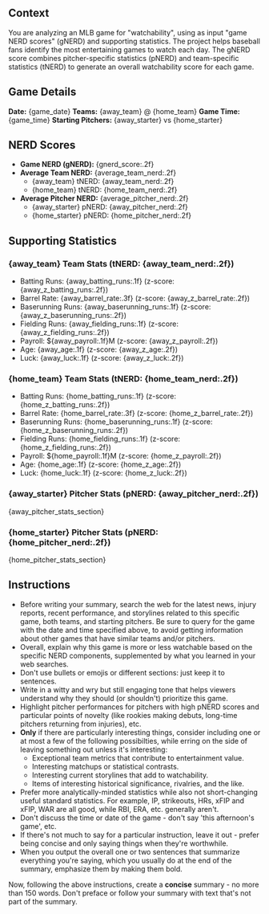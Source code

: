 ## Context

You are analyzing an MLB game for "watchability", using as input "game NERD scores" (gNERD) and
supporting statistics. The project helps baseball fans identify the most entertaining games to watch each day.
The gNERD score combines pitcher-specific statistics (pNERD) and team-specific statistics (tNERD) to generate an
overall watchability score for each game.

## Game Details

**Date:** {game_date}
**Teams:** {away_team} @ {home_team}
**Game Time:** {game_time}
**Starting Pitchers:** {away_starter} vs {home_starter}

## NERD Scores

- **Game NERD (gNERD):** {gnerd_score:.2f}
- **Average Team NERD:** {average_team_nerd:.2f}
  - {away_team} tNERD: {away_team_nerd:.2f}
  - {home_team} tNERD: {home_team_nerd:.2f}
- **Average Pitcher NERD:** {average_pitcher_nerd:.2f}
  - {away_starter} pNERD: {away_pitcher_nerd:.2f}
  - {home_starter} pNERD: {home_pitcher_nerd:.2f}

## Supporting Statistics

### {away_team} Team Stats (tNERD: {away_team_nerd:.2f})

- Batting Runs: {away_batting_runs:.1f} (z-score: {away_z_batting_runs:.2f})
- Barrel Rate: {away_barrel_rate:.3f} (z-score: {away_z_barrel_rate:.2f})
- Baserunning Runs: {away_baserunning_runs:.1f} (z-score: {away_z_baserunning_runs:.2f})
- Fielding Runs: {away_fielding_runs:.1f} (z-score: {away_z_fielding_runs:.2f})
- Payroll: ${away_payroll:.1f}M (z-score: {away_z_payroll:.2f})
- Age: {away_age:.1f} (z-score: {away_z_age:.2f})
- Luck: {away_luck:.1f} (z-score: {away_z_luck:.2f})

### {home_team} Team Stats (tNERD: {home_team_nerd:.2f})

- Batting Runs: {home_batting_runs:.1f} (z-score: {home_z_batting_runs:.2f})
- Barrel Rate: {home_barrel_rate:.3f} (z-score: {home_z_barrel_rate:.2f})
- Baserunning Runs: {home_baserunning_runs:.1f} (z-score: {home_z_baserunning_runs:.2f})
- Fielding Runs: {home_fielding_runs:.1f} (z-score: {home_z_fielding_runs:.2f})
- Payroll: ${home_payroll:.1f}M (z-score: {home_z_payroll:.2f})
- Age: {home_age:.1f} (z-score: {home_z_age:.2f})
- Luck: {home_luck:.1f} (z-score: {home_z_luck:.2f})

### {away_starter} Pitcher Stats (pNERD: {away_pitcher_nerd:.2f})

{away_pitcher_stats_section}

### {home_starter} Pitcher Stats (pNERD: {home_pitcher_nerd:.2f})

{home_pitcher_stats_section}

## Instructions

- Before writing your summary, search the web for the latest news, injury reports, recent performance, and storylines related to this specific game, both teams, and starting pitchers. Be sure to query for the game with the date and time specified above, to avoid getting information about other games that have similar teams and/or pitchers.
- Overall, explain why this game is more or less watchable based on the specific NERD components, supplemented by what you learned in your web searches.
- Don't use bullets or emojis or different sections: just keep it to sentences.
- Write in a witty and wry but still engaging tone that helps viewers understand why they should (or shouldn't) prioritize this game.
- Highlight pitcher performances for pitchers with high pNERD scores and particular points of novelty (like rookies making debuts, long-time pitchers returning from injuries), etc.
- **Only** if there are particularly interesting things, consider including one or at most a few of the following possibilties, while erring on the side of leaving something out unless it's interesting:
  - Exceptional team metrics that contribute to entertainment value.
  - Interesting matchups or statistical contrasts.
  - Interesting current storylines that add to watchability.
  - Items of interesting historical significance, rivalries, and the like.
- Prefer more analytically-minded statistics while also not short-changing useful standard statistics. For example, IP, strikeouts, HRs, xFIP and xFIP, WAR are all good, while RBI, ERA, etc. generally aren't.
- Don't discuss the time or date of the game - don't say 'this afternoon's game', etc.
- If there's not much to say for a particular instruction, leave it out - prefer being concise and only saying things when they're worthwhile.
- When you output the overall one or two sentences that summarize everything you're saying, which you usually do at the end of the summary, emphasize them by making them bold.

Now, following the above instructions, create a **concise** summary - no more than 150 words. Don't preface or follow your summary with text that's not part of the summary.
